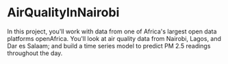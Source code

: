 # AirQualityInNairobi

In this project, you'll work with data from one of Africa's largest open data platforms openAfrica. You'll look at air quality data from Nairobi, Lagos, and Dar es Salaam; and build a time series model to predict PM 2.5 readings throughout the day.
